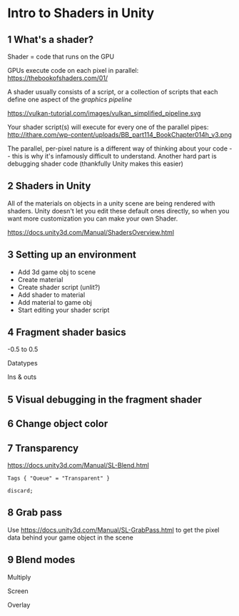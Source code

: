 Intro to Shaders in Unity
=========================

1 What's a shader?
-------------------

Shader = code that runs on the GPU

GPUs execute code on each pixel in parallel: https://thebookofshaders.com/01/

A shader usually consists of a script, or a collection of scripts that each define one aspect of the *graphics pipeline*

https://vulkan-tutorial.com/images/vulkan_simplified_pipeline.svg

Your shader script(s) will execute for every one of the parallel pipes: http://ithare.com/wp-content/uploads/BB_part114_BookChapter014h_v3.png

The parallel, per-pixel nature is a different way of thinking about your code -- this is why it's infamously difficult to understand. Another hard part is debugging shader code (thankfully Unity makes this easier)

2 Shaders in Unity
-------------------

All of the materials on objects in a unity scene are being rendered with shaders. Unity doesn't let you edit these default ones directly, so when you want more customization you can make your own Shader.

https://docs.unity3d.com/Manual/ShadersOverview.html

3 Setting up an environment
----------------------------

 - Add 3d game obj to scene
 - Create material
 - Create shader script (unlit?)
 - Add shader to material
 - Add material to game obj
 - Start editing your shader script

4 Fragment shader basics
-------------------------

-0.5 to 0.5

Datatypes

Ins & outs

5 Visual debugging in the fragment shader
------------------------------------------

6 Change object color
----------------------

7 Transparency
---------------
 
https://docs.unity3d.com/Manual/SL-Blend.html

`Tags { "Queue" = "Transparent" }`

`discard;`

8 Grab pass
------------

Use https://docs.unity3d.com/Manual/SL-GrabPass.html to get the pixel data behind your game object in the scene

9 Blend modes
--------------

Multiply

Screen

Overlay